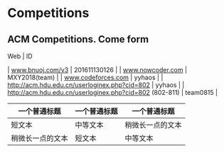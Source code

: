 # Competitions
## ACM Competitions. Come form 

 Web	| ID
 
| www.bnuoj.com/v3	| 201611130126 |
| www.nowcoder.com	| MXY2018(team) |
| www.codeforces.com | yyhaos |
| http://acm.hdu.edu.cn/userloginex.php?cid=802 | yyhaos |
| http://acm.hdu.edu.cn/userloginex.php?cid=802 (802-811)  | team0815 |


| 一个普通标题 | 一个普通标题 | 一个普通标题 |
| ------ | ------ | ------ |
| 短文本 | 中等文本 | 稍微长一点的文本 |
| 稍微长一点的文本 | 短文本 | 中等文本 |
